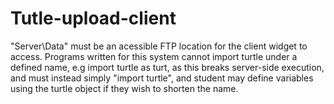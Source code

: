 # Tutle-upload-client
"Server\Data" must be an acessible FTP location for the client widget to access.
Programs written for this system cannot import turtle under a defined name, e.g import turtle as turt, as this breaks server-side execution, and must instead simply "import turtle", and student may define variables using the turtle object if they wish to shorten the name.
